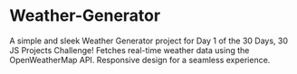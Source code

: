 # Weather-Generator
A simple and sleek Weather Generator project for Day 1 of the 30 Days, 30 JS Projects Challenge! Fetches real-time weather data using the OpenWeatherMap API. Responsive design for a seamless experience.
